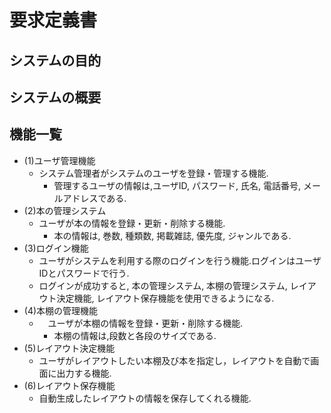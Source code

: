 # 要求定義書

## システムの目的

## システムの概要

## 機能一覧
- (1)ユーザ管理機能
    - システム管理者がシステムのユーザを登録・管理する機能.
        - 管理するユーザの情報は,ユーザID, パスワード, 氏名, 電話番号, メールアドレスである.
- (2)本の管理システム
    - ユーザが本の情報を登録・更新・削除する機能.
        - 本の情報は, 巻数, 種類数, 掲載雑誌, 優先度, ジャンルである.
- (3)ログイン機能
    - ユーザがシステムを利用する際のログインを行う機能.ログインはユーザIDとパスワードで行う.
    - ログインが成功すると, 本の管理システム, 本棚の管理システム, レイアウト決定機能, レイアウト保存機能を使用できるようになる.
- (4)本棚の管理機能
    - 　ユーザが本棚の情報を登録・更新・削除する機能.
        - 本棚の情報は,段数と各段のサイズである.
- (5)レイアウト決定機能
    -  ユーザがレイアウトしたい本棚及び本を指定し，レイアウトを自動で画面に出力する機能.
- (6)レイアウト保存機能
    - 自動生成したレイアウトの情報を保存してくれる機能.